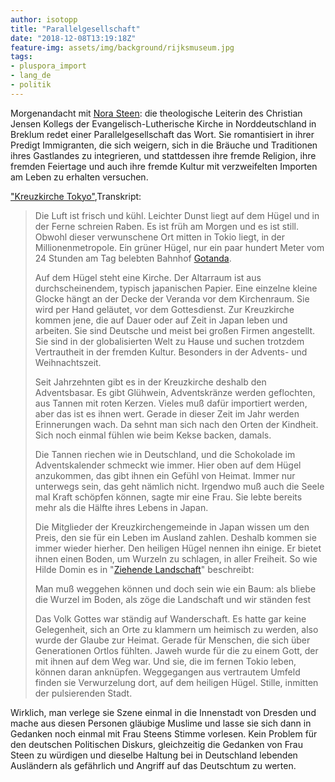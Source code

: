 ```yaml
---
author: isotopp
title: "Parallelgesellschaft"
date: "2018-12-08T13:19:18Z"
feature-img: assets/img/background/rijksmuseum.jpg
tags:
- pluspora_import
- lang_de
- politik
---
```


Morgenandacht mit [Nora Steen](https://de.wikipedia.org/wiki/Nora_Steen):
die theologische Leiterin des Christian Jensen Kollegs der Evangelisch-Lutherische Kirche in Norddeutschland in Breklum redet einer Parallelgesellschaft das Wort.
Sie romantisiert in ihrer Predigt Immigranten, die sich weigern, sich in die Bräuche und Traditionen ihres Gastlandes zu integrieren, und stattdessen ihre fremde Religion, ihre fremden Feiertage und auch ihre fremde Kultur mit verzweifelten Importen am Leben zu erhalten versuchen.

["Kreuzkirche Tokyo"](https://www.ndr.de/ndrkultur/Kreuzkirche-Tokyo,audio461818.html),Transkript:

> Die Luft ist frisch und kühl. Leichter Dunst liegt auf dem Hügel und in der Ferne schreien Raben.
> Es ist früh am Morgen und es ist still.
> Obwohl dieser verwunschene Ort mitten in Tokio liegt, in der Millionenmetropole.
> Ein grüner Hügel, nur ein paar hundert Meter vom 24 Stunden am Tag belebten Bahnhof [Gotanda](https://de.wikipedia.org/wiki/Bahnhof_Gotanda). 
>
> Auf dem Hügel steht eine Kirche. 
> Der Altarraum ist aus durchscheinendem, typisch japanischen Papier.
> Eine einzelne kleine Glocke hängt an der Decke der Veranda vor dem Kirchenraum.
> Sie wird per Hand geläutet, vor dem Gottesdienst. 
> Zur Kreuzkirche kommen jene, die auf Dauer oder auf Zeit in Japan leben und arbeiten. 
> Sie sind Deutsche und meist bei großen Firmen angestellt.
> Sie sind in der globalisierten Welt zu Hause und suchen trotzdem Vertrautheit in der fremden Kultur. 
> Besonders in der Advents- und Weihnachtszeit. 
>
> Seit Jahrzehnten gibt es in der Kreuzkirche deshalb den Adventsbasar.
> Es gibt Glühwein, Adventskränze werden geflochten, aus Tannen mit roten Kerzen. 
> Vieles muß dafür importiert werden, aber das ist es ihnen wert. 
> Gerade in dieser Zeit im Jahr werden Erinnerungen wach.
> Da sehnt man sich nach den Orten der Kindheit.
> Sich noch einmal fühlen wie beim Kekse backen, damals.
>
> Die Tannen riechen wie in Deutschland, und die Schokolade im Adventskalender schmeckt wie immer.
> Hier oben auf dem Hügel anzukommen, das gibt ihnen ein Gefühl von Heimat.
> Immer nur unterwegs sein, das geht nämlich nicht.
> Irgendwo muß auch die Seele mal Kraft schöpfen können, sagte mir eine Frau.
> Sie lebte bereits mehr als die Hälfte ihres Lebens in Japan.
>
> Die Mitglieder der Kreuzkirchengemeinde in Japan wissen um den Preis, den sie für ein Leben im Ausland zahlen.
> Deshalb kommen sie immer wieder hierher.
> Den heiligen Hügel nennen ihn einige.
> Er bietet ihnen einen Boden, um Wurzeln zu schlagen, in aller Freiheit.
> So wie Hilde Domin es in "[Ziehende Landschaft](http://anthologie.de/012.htm)" beschreibt: 
>
> Man muß weggehen können
> und doch sein wie ein Baum:
> als bliebe die Wurzel im Boden,
> als zöge die Landschaft und wir ständen fest
>
> Das Volk Gottes war ständig auf Wanderschaft.
> Es hatte gar keine Gelegenheit, sich an Orte zu klammern um heimisch zu werden, also wurde der Glaube zur Heimat. 
> Gerade für Menschen, die sich über Generationen Ortlos fühlten.
> Jaweh wurde für die zu einem Gott, der mit ihnen auf dem Weg war.
> Und sie, die im fernen Tokio leben, können daran anknüpfen.
> Weggegangen aus vertrautem Umfeld finden sie Verwurzelung dort, auf dem heiligen Hügel. Stille, inmitten der pulsierenden Stadt. 

Wirklich, man verlege sie Szene einmal in die Innenstadt von Dresden und mache aus diesen Personen gläubige Muslime und lasse sie sich dann in Gedanken noch einmal mit Frau Steens Stimme vorlesen.
Kein Problem für den deutschen Politischen Diskurs, gleichzeitig die Gedanken von Frau Steen zu würdigen und dieselbe Haltung bei in Deutschland lebenden Ausländern als gefährlich und Angriff auf das Deutschtum zu werten.
